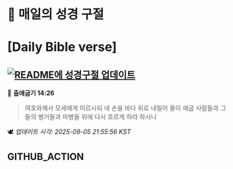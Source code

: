 # 🙏 매일의 성경 구절
# [Daily Bible verse]
## [![README에 성경구절 업데이트](https://github.com/DONGSUKA/first_test/actions/workflows/update-readme-bible.yml/badge.svg)](https://github.com/DONGSUKA/first_test/actions/workflows/update-readme-bible.yml)
<!-- START_BIBLE_VERSE -->
📖 **출애굽기 14:26**
> 여호와께서 모세에게 이르시되 네 손을 바다 위로 내밀어 물이 애굽 사람들과 그들의 병거들과 마병들 위에 다시 흐르게 하라 하시니

🕊️ _업데이트 시각: 2025-09-05 21:55:56 KST_
  <!-- END_BIBLE_VERSE -->
## GITHUB_ACTION
